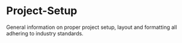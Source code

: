 # Project-Setup
General information on proper project setup, layout and formatting all adhering to industry standards.

